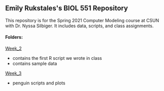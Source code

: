 ## Emily Rukstales's BIOL 551 Repository

This repository is for the Spring 2021 Computer Modeling course at CSUN with Dr. Nyssa Silbiger. It includes data, scripts, and class assignments.

#### Folders:

[Week_2](https://github.com/Biol551-CSUN/Rukstales/tree/main/Week_2)
* contains the first R script we wrote in class
* contains sample data

[Week_3](https://github.com/Biol551-CSUN/Rukstales/tree/main/Week_3)
* penguin scripts and plots

